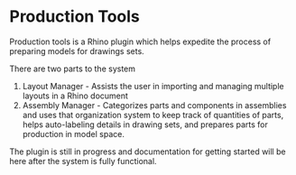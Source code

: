 # Production Tools

Production tools is a Rhino plugin which helps expedite the process of preparing models for drawings sets.

There are two parts to the system
1. Layout Manager - Assists the user in importing and managing multiple layouts in a Rhino document
2. Assembly Manager - Categorizes parts and components in assemblies and uses that organization system to keep track of quantities of parts, helps auto-labeling details in drawing sets, and prepares parts for production in model space.

The plugin is still in progress and documentation for getting started will be here after the system is fully functional. 
